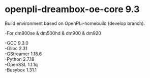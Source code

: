 # openpli-dreambox-oe-core 9.3
Build environment based on OpenPLi-homebuild (develop branch).

-For dm800se & dm500hd & dm900 & dm920

-GCC 9.3.0 <br>
-Glibc 2.31 <br>
-GStreamer 1.18.6 <br>
-Python 2.7.18 <br>
-OpenSSL 1.1.1q <br>
-Busybox 1.31.1 <br>
